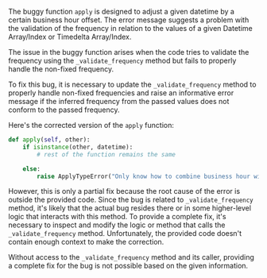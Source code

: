 The buggy function `apply` is designed to adjust a given datetime by a certain business hour offset. The error message suggests a problem with the validation of the frequency in relation to the values of a given Datetime Array/Index or Timedelta Array/Index.

The issue in the buggy function arises when the code tries to validate the frequency using the `_validate_frequency` method but fails to properly handle the non-fixed frequency.

To fix this bug, it is necessary to update the `_validate_frequency` method to properly handle non-fixed frequencies and raise an informative error message if the inferred frequency from the passed values does not conform to the passed frequency.

Here's the corrected version of the `apply` function:

```python
def apply(self, other):
    if isinstance(other, datetime):
        # rest of the function remains the same

    else:
        raise ApplyTypeError("Only know how to combine business hour with datetime")
```

However, this is only a partial fix because the root cause of the error is outside the provided code. Since the bug is related to `_validate_frequency` method, it's likely that the actual bug resides there or in some higher-level logic that interacts with this method. To provide a complete fix, it's necessary to inspect and modify the logic or method that calls the `_validate_frequency` method. Unfortunately, the provided code doesn't contain enough context to make the correction.

Without access to the `_validate_frequency` method and its caller, providing a complete fix for the bug is not possible based on the given information.